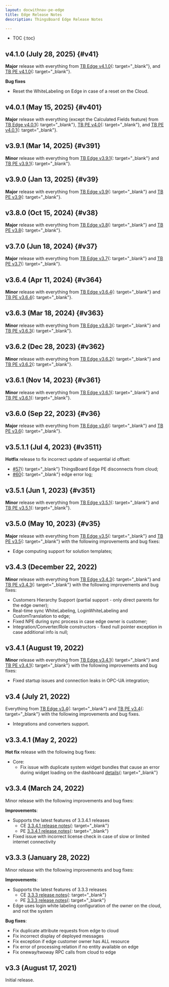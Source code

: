 ```yaml
---
layout: docwithnav-pe-edge
title: Edge Release Notes
description: ThingsBoard Edge Release Notes

---
```


* TOC
{:toc}

## v4.1.0 (July 28, 2025) {#v41}

**Major** release with everything from [TB Edge v4.1.0](/docs/edge/releases/#v41){: target="_blank"}, and [TB PE v4.1.0](/docs/pe/reference/releases/#v41){: target="_blank"}.

**Bug fixes**
* Reset the WhiteLabeling on Edge in case of a reset on the Cloud.

## v4.0.1 (May 15, 2025) {#v401}

**Major** release with everything (except the Calculated Fields feature) from [TB Edge v4.0.1](/docs/edge/releases/#v401){: target="_blank"}, [TB PE v4.0](/docs/pe/reference/releases/#v40){: target="_blank"}, and [TB PE v4.0.1](/docs/pe/reference/releases/#v401){: target="_blank"}.

## v3.9.1 (Mar 14, 2025) {#v391}

**Minor** release with everything from [TB Edge v3.9.1](/docs/edge/releases/#v391){: target="_blank"} and [TB PE v3.9.1](/docs/pe/reference/releases/#v391){: target="_blank"}.

## v3.9.0 (Jan 13, 2025) {#v39}

**Major** release with everything from [TB Edge v3.9](/docs/edge/releases/#v39){: target="_blank"} and [TB PE v3.9](/docs/pe/reference/releases/#v39){: target="_blank"}.

## v3.8.0 (Oct 15, 2024) {#v38}

**Major** release with everything from [TB Edge v3.8](/docs/edge/releases/#v38){: target="_blank"} and [TB PE v3.8](/docs/pe/reference/releases/#v38){: target="_blank"}.

## v3.7.0 (Jun 18, 2024) {#v37}

**Major** release with everything from [TB Edge v3.7](/docs/edge/releases/#v37){: target="_blank"} and [TB PE v3.7](/docs/pe/reference/releases/#v37){: target="_blank"}.

## v3.6.4 (Apr 11, 2024) {#v364}

**Minor** release with everything from [TB Edge v3.6.4](/docs/edge/releases/#v364){: target="_blank"} and [TB PE v3.6.4](/docs/pe/reference/releases/#v364){: target="_blank"}.
  
## v3.6.3 (Mar 18, 2024) {#v363}

**Minor** release with everything from [TB Edge v3.6.3](/docs/edge/releases/#v363){: target="_blank"} and [TB PE v3.6.3](/docs/pe/reference/releases/#v363){: target="_blank"}.

## v3.6.2 (Dec 28, 2023) {#v362}

**Minor** release with everything from [TB Edge v3.6.2](/docs/edge/releases/#v362){: target="_blank"} and [TB PE v3.6.2](/docs/pe/reference/releases/#v362){: target="_blank"}.

## v3.6.1 (Nov 14, 2023) {#v361}

**Minor** release with everything from [TB Edge v3.6.1](/docs/edge/releases/#v361){: target="_blank"} and [TB PE v3.6.1](/docs/pe/reference/releases/#v361){: target="_blank"}.

## v3.6.0 (Sep 22, 2023) {#v36}

**Major** release with everything from [TB Edge v3.6](/docs/edge/releases/#v36){: target="_blank"} and [TB PE v3.6](/docs/pe/reference/releases/#v36){: target="_blank"}.

## v3.5.1.1 (Jul 4, 2023) {#v3511}

**Hotfix** release to fix incorrect update of sequential id offset:

* [#57](https://github.com/thingsboard/thingsboard-edge/issues/57){: target="_blank"} ThingsBoard Edge PE disconnects from cloud;
* [#60](https://github.com/thingsboard/thingsboard-edge/issues/60){: target="_blank"} edge error log;

## v3.5.1 (Jun 1, 2023) {#v351}

**Minor** release with everything from [TB Edge v3.5.1](/docs/edge/releases/#v351){: target="_blank"} and [TB PE v3.5.1](/docs/pe/reference/releases/#v351){: target="_blank"}.

## v3.5.0 (May 10, 2023) {#v35}

**Major** release with everything from [TB Edge v3.5](/docs/edge/releases/#v35){: target="_blank"} and [TB PE v3.5](/docs/pe/reference/releases/#v35){: target="_blank"} with the following improvements and bug fixes:

* Edge computing support for solution templates;

## v3.4.3 (December 22, 2022)

**Minor** release with everything from [TB Edge v3.4.3](/docs/edge/releases/#v343-december-22-2022){: target="_blank"} and [TB PE v3.4.3](/docs/pe/reference/releases/#v343-december-21-2022){: target="_blank"} with the following improvements and bug fixes:

* Customers Hierarchy Support (partial support - only direct parents for the edge owner);
* Real-time sync WhiteLabeling, LoginWhiteLabeling and CustomTranslation to edge;
* Fixed NPE during sync process in case edge owner is customer;
* Integration/Converter/Role constructors - fixed null pointer exception in case additional info is null;

## v3.4.1 (August 19, 2022)

**Minor** release with everything from [TB Edge v3.4.1](/docs/edge/releases/#v341-august-19-2022){: target="_blank"} and [TB PE v3.4.1](/docs/pe/reference/releases/#v341-august-18-2022){: target="_blank"} with the following improvements and bug fixes:

* Fixed startup issues and connection leaks in OPC-UA integration;

## v3.4 (July 21, 2022)

Everything from [TB Edge v3.4](/docs/edge/releases/#v34-july-21-2022){: target="_blank"} and [TB PE v3.4](/docs/pe/reference/releases/#v34-july-19-2022){: target="_blank"} with the following improvements and bug fixes.

* Integrations and converters support.

## v3.3.4.1 (May 2, 2022)

**Hot fix** release with the following bug fixes:
* Core:
    * Fix issue with duplicate system widget bundles that cause an error during widget loading on the dashboard [details](https://github.com/thingsboard/thingsboard-edge/issues/5){: target="_blank"}

## v3.3.4 (March 24, 2022)

Minor release with the following improvements and bug fixes:

**Improvements**:
* Supports the latest features of 3.3.4.1 releases
   * CE [3.3.4.1 release notes](https://thingsboard.io/docs/reference/releases/#v3341-march-22-2022){: target="_blank"}
   * PE [3.3.4.1 release notes](https://thingsboard.io/docs/pe/reference/releases/#v3341-march-18-2022){: target="_blank"}
* Fixed issue with incorrect license check in case of slow or limited internet connectivity

## v3.3.3 (January 28, 2022)

Minor release with the following improvements and bug fixes:

**Improvements**:
 * Supports the latest features of 3.3.3 releases
   * CE [3.3.3 release notes](https://thingsboard.io/docs/reference/releases/#v333-january-27-2022){: target="_blank"}
   * PE [3.3.3 release notes](https://thingsboard.io/docs/pe/reference/releases/#v333-january-27-2022){: target="_blank"}
 * Edge uses login white labeling configuration of the owner on the cloud, and not the system

**Bug fixes**:
 * Fix duplicate attribute requests from edge to cloud
 * Fix incorrect display of deployed messages
 * Fix exception if edge customer owner has ALL resource
 * Fix error of processing relation if no entity available on edge
 * Fix oneway/twoway RPC calls from cloud to edge

## v3.3 (August 17, 2021)

Initial release.